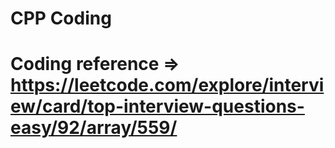 # CPP Coding
# Coding reference => https://leetcode.com/explore/interview/card/top-interview-questions-easy/92/array/559/